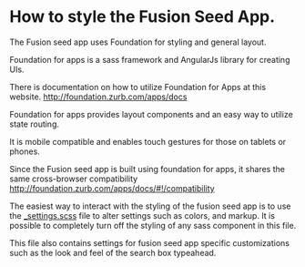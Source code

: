 # How to style the Fusion Seed App.

The Fusion seed app uses Foundation for styling and general layout.

Foundation for apps is a sass framework and AngularJs library for creating UIs.

There is documentation on how to utilize Foundation for Apps at this website.
http://foundation.zurb.com/apps/docs

Foundation for apps provides layout components and an easy way to utilize state
routing.

It is mobile compatible and enables touch gestures for those on tablets or phones.

Since the Fusion seed app is built using foundation for apps, it shares the same cross-browser compatibility
http://foundation.zurb.com/apps/docs/#!/compatibility

The easiest way to interact with the styling of the fusion seed app is to use the [_settings.scss](../client/assets/scss/_settings.scss) file to alter settings such as colors, and markup. It is possible to completely turn off the styling of any sass component in this file.

This file also contains settings for fusion seed app specific customizations such as the look and feel of the search box typeahead. 
